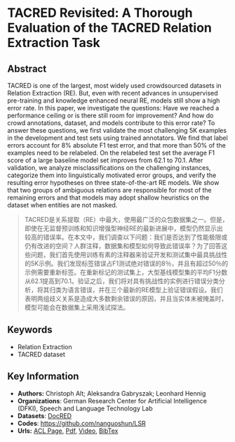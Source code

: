 #  TACRED Revisited: A Thorough Evaluation of the TACRED Relation Extraction Task
## Abstract
TACRED is one of the largest, most widely used crowdsourced datasets in Relation Extraction (RE). But, even with recent advances in unsupervised pre-training and knowledge enhanced neural RE, models still show a high error rate. In this paper, we investigate the questions: Have we reached a performance ceiling or is there still room for improvement? And how do crowd annotations, dataset, and models contribute to this error rate? To answer these questions, we first validate the most challenging 5K examples in the development and test sets using trained annotators. We find that label errors account for 8% absolute F1 test error, and that more than 50% of the examples need to be relabeled. On the relabeled test set the average F1 score of a large baseline model set improves from 62.1 to 70.1. After validation, we analyze misclassifications on the challenging instances, categorize them into linguistically motivated error groups, and verify the resulting error hypotheses on three state-of-the-art RE models. We show that two groups of ambiguous relations are responsible for most of the remaining errors and that models may adopt shallow heuristics on the dataset when entities are not masked.
> TACRED是关系提取（RE）中最大，使用最广泛的众包数据集之一。但是，即使在无监督预训练和知识增强型神经RE的最新进展中，模型仍然显示出较高的错误率。在本文中，我们调查以下问题：我们是否达到了性能极限或仍有改进的空间？人群注释，数据集和模型如何导致此错误率？为了回答这些问题，我们首先使用训练有素的注释器来验证开发和测试集中最具挑战性的5K示例。我们发现标签错误占F1测试绝对错误的8％，并且有超过50％的示例需要重新标签。在重新标记的测试集上，大型基线模型集的平均F1分数从62.1提高到70.1。验证之后，我们将对具有挑战性的实例进行错误分类分析，将其归类为语言错误，并在三个最新的RE模型上验证错误假设。我们表明两组歧义关系是造成大多数剩余错误的原因，并且当实体未被掩盖时，模型可能会在数据集上采用浅试探法。
## Keywords
- Relation Extraction
- TACRED dataset
## Key Information
- **Authors:** Christoph Alt; Aleksandra Gabryszak; Leonhard Hennig
- **Organizations**: German Research Center for Artificial Intelligence (DFKI), Speech and Language Technology Lab
- **Datasets**:  [DocRED](https://github.com/thunlp/DocRED)
- **Codes**: <https://github.com/nanguoshun/LSR>
- **Urls:** [ACL Page](https://www.aclweb.org/anthology/2020.acl-main.142/), [Pdf](pdf/2020.acl-main.142.pdf), [Video](http://slideslive.com/38929374), [BibTex](https://www.aclweb.org/anthology/2020.acl-main.142.bib)


